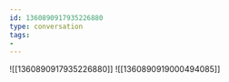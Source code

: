```yaml
---
id: 1360890917935226880
type: conversation
tags:
- 
---
```

![[1360890917935226880]]
![[1360890919000494085]]

